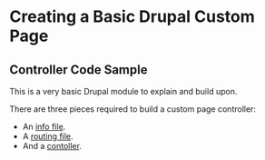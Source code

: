 # Creating a Basic Drupal Custom Page 
## Controller Code Sample

This is a very basic Drupal module to explain and build upon.

There are three pieces required to build a custom page controller:
 - An [info file](https://github.com/talacha/drupal-controller/blob/main/web/modules/custom/cs_welcome/cs_welcome.info.yml "info file").
 - A [routing file](https://github.com/talacha/drupal-controller/blob/main/web/modules/custom/cs_welcome/cs_welcome.routing.yml "routing file").
 - And a [contoller](https://github.com/talacha/drupal-controller/blob/main/web/modules/custom/cs_welcome/src/Controller/WelcomePageController.php "controller").
